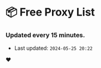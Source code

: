 # :package: Free Proxy List
### Updated every 15 minutes.

- Last updated: `2024-05-25 20:22`

:heart:
